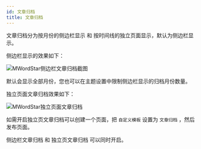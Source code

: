 ```yaml
---
id: 文章归档
title: 文章归档
---
```


文章归档分为按月份的侧边栏显示 和 按时间线的独立页面显示，默认为侧边栏显示。

侧边栏显示的效果如下：

![MWordStar侧边栏文章归档截图](assets/16043806617429.jpg)

默认会显示全部月份，您也可以在主题设置中限制侧边栏显示的归档月份数量。

独立页面文章归档效果如下：

![MWordStar独立页面文章归档](assets/archive-page.png)

如需开启独立页文章归档可以创建一个页面，把 `自定义模板` 设置为 `文章归档` ，然后发布页面。

侧边栏文章归档 和 独立页文章归档 可以同时开启。